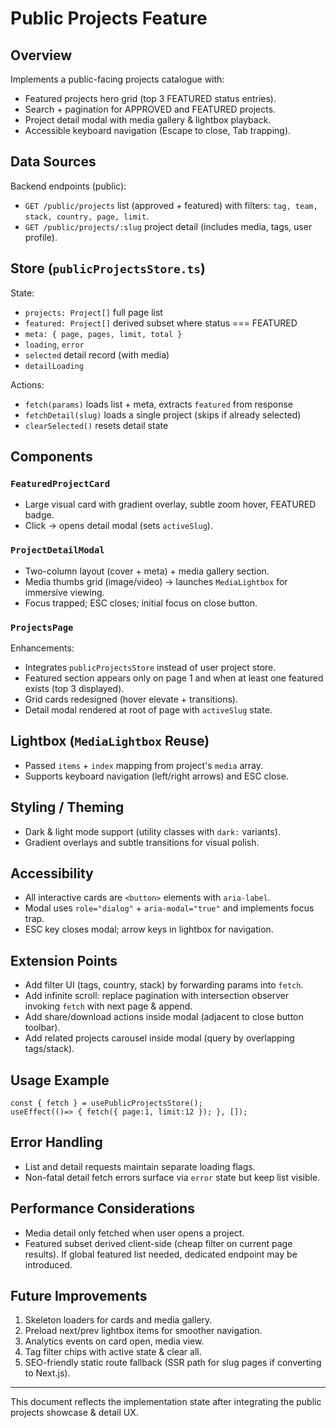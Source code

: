 # Public Projects Feature

## Overview
Implements a public-facing projects catalogue with:
- Featured projects hero grid (top 3 FEATURED status entries).
- Search + pagination for APPROVED and FEATURED projects.
- Project detail modal with media gallery & lightbox playback.
- Accessible keyboard navigation (Escape to close, Tab trapping).

## Data Sources
Backend endpoints (public):
- `GET /public/projects` list (approved + featured) with filters: `tag, team, stack, country, page, limit`.
- `GET /public/projects/:slug` project detail (includes media, tags, user profile).

## Store (`publicProjectsStore.ts`)
State:
- `projects: Project[]` full page list
- `featured: Project[]` derived subset where status === FEATURED
- `meta: { page, pages, limit, total }`
- `loading`, `error`
- `selected` detail record (with media)
- `detailLoading`

Actions:
- `fetch(params)` loads list + meta, extracts `featured` from response
- `fetchDetail(slug)` loads a single project (skips if already selected)
- `clearSelected()` resets detail state

## Components
### `FeaturedProjectCard`
- Large visual card with gradient overlay, subtle zoom hover, FEATURED badge.
- Click -> opens detail modal (sets `activeSlug`).

### `ProjectDetailModal`
- Two-column layout (cover + meta) + media gallery section.
- Media thumbs grid (image/video) -> launches `MediaLightbox` for immersive viewing.
- Focus trapped; ESC closes; initial focus on close button.

### `ProjectsPage`
Enhancements:
- Integrates `publicProjectsStore` instead of user project store.
- Featured section appears only on page 1 and when at least one featured exists (top 3 displayed).
- Grid cards redesigned (hover elevate + transitions).
- Detail modal rendered at root of page with `activeSlug` state.

## Lightbox (`MediaLightbox` Reuse)
- Passed `items` + `index` mapping from project's `media` array.
- Supports keyboard navigation (left/right arrows) and ESC close.

## Styling / Theming
- Dark & light mode support (utility classes with `dark:` variants).
- Gradient overlays and subtle transitions for visual polish.

## Accessibility
- All interactive cards are `<button>` elements with `aria-label`.
- Modal uses `role="dialog"` + `aria-modal="true"` and implements focus trap.
- ESC key closes modal; arrow keys in lightbox for navigation.

## Extension Points
- Add filter UI (tags, country, stack) by forwarding params into `fetch`.
- Add infinite scroll: replace pagination with intersection observer invoking `fetch` with next page & append.
- Add share/download actions inside modal (adjacent to close button toolbar).
- Add related projects carousel inside modal (query by overlapping tags/stack).

## Usage Example
```
const { fetch } = usePublicProjectsStore();
useEffect(()=> { fetch({ page:1, limit:12 }); }, []);
```

## Error Handling
- List and detail requests maintain separate loading flags.
- Non-fatal detail fetch errors surface via `error` state but keep list visible.

## Performance Considerations
- Media detail only fetched when user opens a project.
- Featured subset derived client-side (cheap filter on current page results). If global featured list needed, dedicated endpoint may be introduced.

## Future Improvements
1. Skeleton loaders for cards and media gallery.
2. Preload next/prev lightbox items for smoother navigation.
3. Analytics events on card open, media view.
4. Tag filter chips with active state & clear all.
5. SEO-friendly static route fallback (SSR path for slug pages if converting to Next.js).

---
This document reflects the implementation state after integrating the public projects showcase & detail UX.
